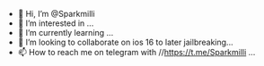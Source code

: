 - 👋 Hi, I’m @Sparkmilli
- 👀 I’m interested in ...
- 🌱 I’m currently learning ...
- 💞️ I’m looking to collaborate on ios 16 to later jailbreaking...
- 📫 How to reach me on telegram with //https://t.me/Sparkmilli ...

<!---
Sparkmilli/Sparkmilli is a ✨ special ✨ repository because its `README.md` (this file) appears on your GitHub profile.
You can click the Preview link to take a look at your changes.
--->
